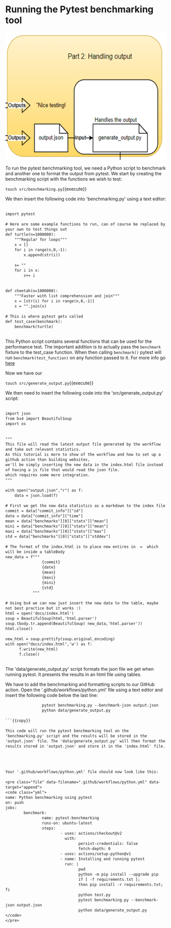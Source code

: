 # Running the Pytest benchmarking tool


<img src="https://github.com/jhammarstedt/katacoda-scenarios/blob/main/ghactionDemo/images/tut_part2.PNG?raw=true" height="400" />


To run the pytest benchmarking tool, we need a Python script to benchmark and another one to format the output from pytest. We start by creating the benchmarking script with the functions we wish to test:
 
`touch src/benchmarking.py`{{execute}}

We then insert the following code into 'benchmarking.py' using a text editor:

<pre class="file" data-filename=".github/workflows/python.yml" data-target="append">
<code class="yml">
import pytest

# Here are some example functions to run, can of course be replaced by your own to test things out
def turtle(n=1000000):
    """Regular for loops"""
    x = [] 
    for i in range(n,0,-1):
        x.append(str(i))
    
    s= ""
    for i in x:
        s+= i


def cheetah(n=1000000):
    """Faster with list comprehenssion and join"""
    x = [str(i) for i in range(n,0,-1)]
    s = "".join(x)

# This is where pytest gets called   
def test_case(benchmark):
    benchmark(turtle)
</code>
</pre> 


This Python script contains several functions that can be used for the performance test. The important addition is to actually pass the `benchmark` fixture to the test_case function. When then calling `benchmark()` pytest will run `benchmark(test_function)` on any function passed to it. For more info go [here](https://pypi.org/project/pytest-benchmark/)

Now we have our 


`touch src/generate_output.py`{{execute}}

We then need to insert the following code into the 'src/generate_output.py' script:


<pre class="file" data-filename=".github/workflows/python.yml" data-target="append">
<code class="yml">
import json
from bs4 import BeautifulSoup
import os


"""
This file will read the latest output file generated by the workflow and take out relevant statistics.
As this tutorial is more to show of the workflow and how to set up a github action than building websites,
we'll be simply inserting the new data in the index.html file instead of having a js file that would read the json file.
which requires some more integration.
"""

with open("output.json","r") as f: 
    data = json.load(f)

# First we get the new data statistics as a markdown to the index file
commit = data["commit_info"]["id"]
date = data["commit_info"]["time"]
mean = data["benchmarks"][0]["stats"]["mean"]
mini = data["benchmarks"][0]["stats"]["mean"]
maxi = data["benchmarks"][0]["stats"]["max"]
std = data["benchmarks"][0]["stats"]["stddev"]

# The format of the index.html is to place new entires in <tr> = <tablerow> which will be inside a tableBody
new_data = f"""<tr>
                <td>{commit} </td>
                <td>{date}</td>
                <td>{mean}</td>
                <td>{maxi}</td>
                <td>{mini}</td>
                <td>{std}</td>
            </tr>"""

# Using bs4 we can now just insert the new data to the table, maybe not best practice but it works :)
html = open('docs/index.html')
soup = BeautifulSoup(html,'html.parser')
soup.tbody.tr.append(BeautifulSoup( new_data,'html.parser'))
html.close()

new_html = soup.prettify(soup.original_encoding)
with open("docs/index.html",'w') as f:
      f.write(new_html)
      f.close()
</code>
</pre> 



The 'data/generate_output.py' script formats the json file we get when running pytest. It presents the results in an html file using tables. 

We have to add the benchmarking and formatting scripts to our GitHub action. Open the '.github/workflows/python.yml' file using a text editor and insert the following code below the last line:

```
                pytest benchmarking.py --benchmark-json output.json
                python data/generate_output.py

```{{copy}}

This code will run the pytest benchmarking tool on the 'benchmarking.py' script and the results will be stored in the 'output.json' file. The 'data/generate_output.py' will then format the results stored in 'output.json' and store it in the 'index.html' file. 



                                
Your '.github/workflows/python.yml' file should now look like this:

<pre class="file" data-filename=".github/workflows/python.yml" data-target="append">
<code class="yml">
name: Python benchmarking using pytest
on: push
jobs:
        benchmark:
                name: pytest-benchmarking
                runs-on: ubuntu-latest
                steps:
                        - uses: actions/checkout@v2
                          with:
                                persist-credentials: false
                                fetch-depth: 0 
                        - uses: actions/setup-python@v1
                        - name: Installing and running pytest
                          run: |
                                pwd
                                python -m pip install --upgrade pip
                                if [ -f requirements.txt ]; 
                                then pip install -r requirements.txt; fi
                                python test.py
                                pytest benchmarking.py --benchmark-json output.json
                                python data/generate_output.py
</code>
</pre> 





